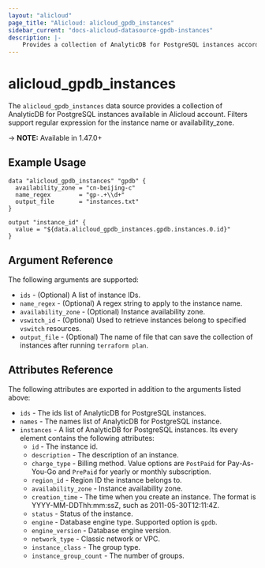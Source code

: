 ```yaml
---
layout: "alicloud"
page_title: "Alicloud: alicloud_gpdb_instances"
sidebar_current: "docs-alicloud-datasource-gpdb-instances"
description: |-
    Provides a collection of AnalyticDB for PostgreSQL instances according to the specified filters.
---
```


# alicloud\_gpdb\_instances

The `alicloud_gpdb_instances` data source provides a collection of AnalyticDB for PostgreSQL instances available in Alicloud account.
Filters support regular expression for the instance name or availability_zone.

-> **NOTE:**  Available in 1.47.0+

## Example Usage

```
data "alicloud_gpdb_instances" "gpdb" {
  availability_zone = "cn-beijing-c"
  name_regex        = "gp-.+\\d+"
  output_file       = "instances.txt"
}

output "instance_id" {
  value = "${data.alicloud_gpdb_instances.gpdb.instances.0.id}"
}
```

## Argument Reference

The following arguments are supported:

* `ids` - (Optional) A list of instance IDs.
* `name_regex` - (Optional) A regex string to apply to the instance name.
* `availability_zone` - (Optional) Instance availability zone.
* `vswitch_id` - (Optional) Used to retrieve instances belong to specified `vswitch` resources.
* `output_file` - (Optional) The name of file that can save the collection of instances after running `terraform plan`.

## Attributes Reference

The following attributes are exported in addition to the arguments listed above:

* `ids` - The ids list of AnalyticDB for PostgreSQL instances.
* `names` - The names list of AnalyticDB for PostgreSQL instance.
* `instances` - A list of AnalyticDB for PostgreSQL instances. Its every element contains the following attributes:
  * `id` - The instance id.
  * `description` - The description of an instance.
  * `charge_type` - Billing method. Value options are `PostPaid` for  Pay-As-You-Go and `PrePaid` for yearly or monthly subscription.
  * `region_id` - Region ID the instance belongs to.
  * `availability_zone` - Instance availability zone.
  * `creation_time` - The time when you create an instance. The format is YYYY-MM-DDThh:mm:ssZ, such as 2011-05-30T12:11:4Z.
  * `status` - Status of the instance.
  * `engine` - Database engine type. Supported option is `gpdb`.
  * `engine_version` - Database engine version.
  * `network_type` - Classic network or VPC.
  * `instance_class` - The group type.
  * `instance_group_count` - The number of groups.

